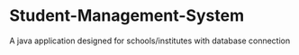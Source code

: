 # Student-Management-System
A java application designed for schools/institutes with database connection
